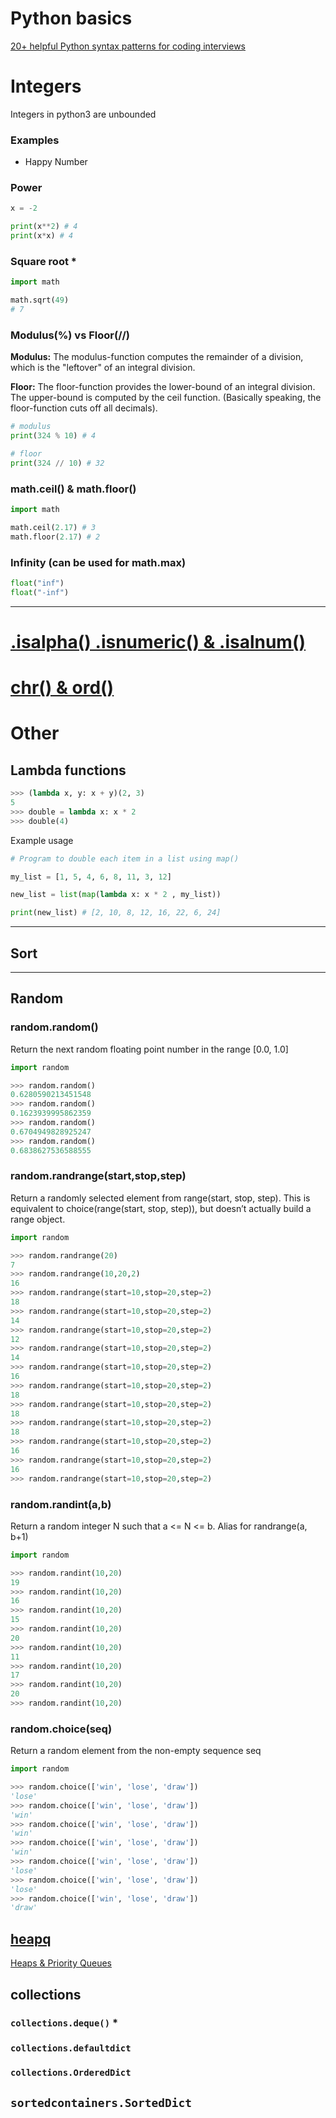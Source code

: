 # Python basics

[20+ helpful Python syntax patterns for coding interviews](https://towardsdatascience.com/19-helpful-python-syntax-patterns-for-coding-interviews-3704c15b758f)

# Integers

Integers in python3 are unbounded

### Examples

- Happy Number

### Power

```python
x = -2

print(x**2) # 4
print(x*x) # 4
```

### Square root *

```python
import math

math.sqrt(49)
# 7
```

### Modulus(%) vs Floor(//)

**Modulus:** The modulus-function computes the remainder of a division, which is the "leftover" of an integral division.

**Floor:** The floor-function provides the lower-bound of an integral division. The upper-bound is computed by the ceil function. (Basically speaking, the floor-function cuts off all decimals).

```python
# modulus
print(324 % 10) # 4

# floor
print(324 // 10) # 32
```

### math.ceil() & math.floor()

```python
import math

math.ceil(2.17) # 3
math.floor(2.17) # 2
```

### Infinity (can be used for math.max)

```python
float("inf")
float("-inf")
```

---

# [.isalpha() .isnumeric() & .isalnum()](Strings,%20Arrays%20&%20Linked%20Lists%2081ca9e0553a0494cb8bb74c5c85b89c8.md)

# [chr() & ord()](Strings,%20Arrays%20&%20Linked%20Lists%2081ca9e0553a0494cb8bb74c5c85b89c8.md)

# Other

## Lambda functions

```python
>>> (lambda x, y: x + y)(2, 3)
5
>>> double = lambda x: x * 2
>>> double(4)
```

Example usage

```python
# Program to double each item in a list using map()

my_list = [1, 5, 4, 6, 8, 11, 3, 12]

new_list = list(map(lambda x: x * 2 , my_list))

print(new_list) # [2, 10, 8, 12, 16, 22, 6, 24]
```

---

## Sort

---

## Random

### random.random()

Return the next random floating point number in the range [0.0, 1.0]

```python
import random

>>> random.random()
0.6280590213451548
>>> random.random()
0.1623939995862359
>>> random.random()
0.6704949828925247
>>> random.random()
0.6838627536588555
```

### random.randrange(start,stop,step)

Return a randomly selected element from range(start, stop, step). This is equivalent to choice(range(start, stop, step)), but doesn’t actually build a range object.

```python
import random

>>> random.randrange(20)
7
>>> random.randrange(10,20,2)
16
>>> random.randrange(start=10,stop=20,step=2)
18
>>> random.randrange(start=10,stop=20,step=2)
14
>>> random.randrange(start=10,stop=20,step=2)
12
>>> random.randrange(start=10,stop=20,step=2)
14
>>> random.randrange(start=10,stop=20,step=2)
16
>>> random.randrange(start=10,stop=20,step=2)
18
>>> random.randrange(start=10,stop=20,step=2)
18
>>> random.randrange(start=10,stop=20,step=2)
18
>>> random.randrange(start=10,stop=20,step=2)
16
>>> random.randrange(start=10,stop=20,step=2)
16
>>> random.randrange(start=10,stop=20,step=2)
```

### random.randint(a,b)

Return a random integer N such that a <= N <= b. Alias for randrange(a, b+1)

```python
import random

>>> random.randint(10,20)
19
>>> random.randint(10,20)
16
>>> random.randint(10,20)
15
>>> random.randint(10,20)
20
>>> random.randint(10,20)
11
>>> random.randint(10,20)
17
>>> random.randint(10,20)
20
>>> random.randint(10,20)
```

### random.choice(seq)

Return a random element from the non-empty sequence seq

```python
import random

>>> random.choice(['win', 'lose', 'draw'])
'lose'
>>> random.choice(['win', 'lose', 'draw'])
'win'
>>> random.choice(['win', 'lose', 'draw'])
'win'
>>> random.choice(['win', 'lose', 'draw'])
'win'
>>> random.choice(['win', 'lose', 'draw'])
'lose'
>>> random.choice(['win', 'lose', 'draw'])
'lose'
>>> random.choice(['win', 'lose', 'draw'])
'draw'
```

## [heapq](Heaps%20&%20Priority%20Queues%20bb4a8de1dbe54089854d8d03c833126c.md)

[Heaps & Priority Queues](Heaps%20&%20Priority%20Queues%20bb4a8de1dbe54089854d8d03c833126c.md)

## collections

### `collections.deque()` *

### `collections.defaultdict`

### `collections.OrderedDict`

## `sortedcontainers.SortedDict`